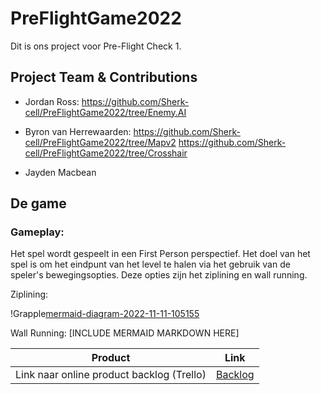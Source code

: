# PreFlightGame2022

Dit is ons project voor Pre-Flight Check 1.


## Project Team & Contributions

- Jordan Ross:
https://github.com/Sherk-cell/PreFlightGame2022/tree/Enemy.AI

- Byron van Herrewaarden:
https://github.com/Sherk-cell/PreFlightGame2022/tree/Mapv2
https://github.com/Sherk-cell/PreFlightGame2022/tree/Crosshair

- Jayden Macbean

## De game

### Gameplay:

Het spel wordt gespeelt in een First Person perspectief.
Het doel van het spel is om het eindpunt van het level te halen via het gebruik van de speler's bewegingsopties.
Deze opties zijn het ziplining en wall running.

Ziplining:

!Grapple[mermaid-diagram-2022-11-11-105155](https://user-images.githubusercontent.com/61696738/201315168-f05a48da-2a83-4b24-bfe6-0807660da407.png)




Wall Running:
[INCLUDE MERMAID MARKDOWN HERE]




| Product  | Link |
| ------ |  ------ |
| Link naar online product backlog (Trello) | [Backlog]

[Backlog]: https://trello.com/b/MrO9H3Zh/game




